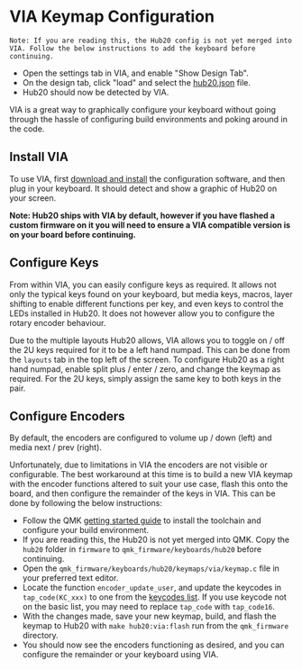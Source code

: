 # VIA Keymap Configuration

`Note: If you are reading this, the Hub20 config is not yet merged into VIA. Follow the below instructions to add the keyboard before continuing.`

- Open the settings tab in VIA, and enable "Show Design Tab".
- On the design tab, click "load" and select the [hub20.json](../software/hub20.json) file.
- Hub20 should now be detected by VIA.

VIA is a great way to graphically configure your keyboard without going through the hassle of configuring build environments and poking around in the code.

## Install VIA

To use VIA, first [download and install](https://caniusevia.com/) the configuration software, and then plug in your keyboard. It should detect and show a graphic of Hub20 on your screen.

**Note: Hub20 ships with VIA by default, however if you have flashed a custom firmware on it you will need to ensure a VIA compatible version is on your board before continuing.**

## Configure Keys

From within VIA, you can easily configure keys as required. It allows not only the typical keys found on your keyboard, but media keys, macros, layer shifting to enable different functions per key, and even keys to control the LEDs installed in Hub20. It does not however allow you to configure the rotary encoder behaviour.

Due to the multiple layouts Hub20 allows, VIA allows you to toggle on / off the 2U keys required for it to be a left hand numpad. This can be done from the `layouts` tab in the top left of the screen. To configure Hub20 as a right hand numpad, enable split plus / enter / zero, and change the keymap as required. For the 2U keys, simply assign the same key to both keys in the pair.

## Configure Encoders

By default, the encoders are configured to volume up / down (left) and media next / prev (right).

Unfortunately, due to limitations in VIA the encoders are not visible or configurable. The best workaround at this time is to build a new VIA keymap with the encoder functions altered to suit your use case, flash this onto the board, and then configure the remainder of the keys in VIA. This can be done by following the below instructions:

- Follow the QMK [getting started guide](https://docs.qmk.fm/#/newbs_getting_started) to install the toolchain and configure your build environment.
- If you are reading this, the Hub20 is not yet merged into QMK. Copy the `hub20` folder in `firmware` to `qmk_firmware/keyboards/hub20` before continuing.
- Open the `qmk_firmware/keyboards/hub20/keymaps/via/keymap.c` file in your preferred text editor.
- Locate the function `encoder_update_user`, and update the keycodes in `tap_code(KC_xxx)` to one from the [keycodes list](https://docs.qmk.fm/#/keycodes?id=basic-keycodes). If you use keycode not on the basic list, you may need to replace `tap_code` with `tap_code16`.
- With the changes made, save your new keymap, build, and flash the keymap to Hub20 with `make hub20:via:flash` run from the `qmk_firmware` directory.
- You should now see the encoders functioning as desired, and you can configure the remainder or your keyboard using VIA.
